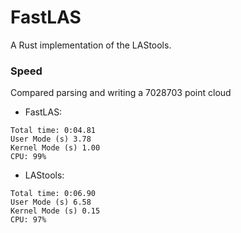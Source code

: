 # FastLAS

A Rust implementation of the LAStools.

### Speed
Compared parsing and writing a 7028703 point cloud

- FastLAS: 
```
Total time: 0:04.81
User Mode (s) 3.78
Kernel Mode (s) 1.00
CPU: 99%
```

- LAStools:
```
Total time: 0:06.90
User Mode (s) 6.58
Kernel Mode (s) 0.15
CPU: 97%
```

